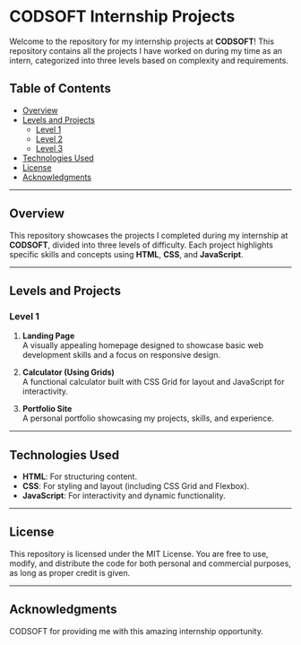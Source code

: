 # CODSOFT Internship Projects

Welcome to the repository for my internship projects at **CODSOFT**! This repository contains all the projects I have worked on during my time as an intern, categorized into three levels based on complexity and requirements.

## Table of Contents
- [Overview](#overview)
- [Levels and Projects](#levels-and-projects)
  - [Level 1](#level-1)
  - [Level 2](#level-2)
  - [Level 3](#level-3)
- [Technologies Used](#technologies-used)
- [License](#License)
- [Acknowledgments](#acknowledgments)

---

## Overview

This repository showcases the projects I completed during my internship at **CODSOFT**, divided into three levels of difficulty. Each project highlights specific skills and concepts using **HTML**, **CSS**, and **JavaScript**.

---

## Levels and Projects

### Level 1
1. **Landing Page**  
   A visually appealing homepage designed to showcase basic web development skills and a focus on responsive design.

2. **Calculator (Using Grids)**  
   A functional calculator built with CSS Grid for layout and JavaScript for interactivity.

3. **Portfolio Site**  
   A personal portfolio showcasing my projects, skills, and experience.

---

<!--

### Level 2
1. **Tribute Page**  
   A single-page application dedicated to a person or topic, featuring structured content and simple styling.

2. **Job Board**  
   A platform for displaying job postings, with a clean and intuitive layout.

---

### Level 3
Currently undecided on Level 3 projects. Contributions or suggestions are welcome.  
(If Level 3 remains incomplete, it will serve as an open-ended section for future improvements.)

-->

## Technologies Used
- **HTML**: For structuring content.
- **CSS**: For styling and layout (including CSS Grid and Flexbox).
- **JavaScript**: For interactivity and dynamic functionality.

---

## License

This repository is licensed under the MIT License. You are free to use, modify, and distribute the code for both personal and commercial purposes, as long as proper credit is given.

---

## Acknowledgments

CODSOFT for providing me with this amazing internship opportunity.

